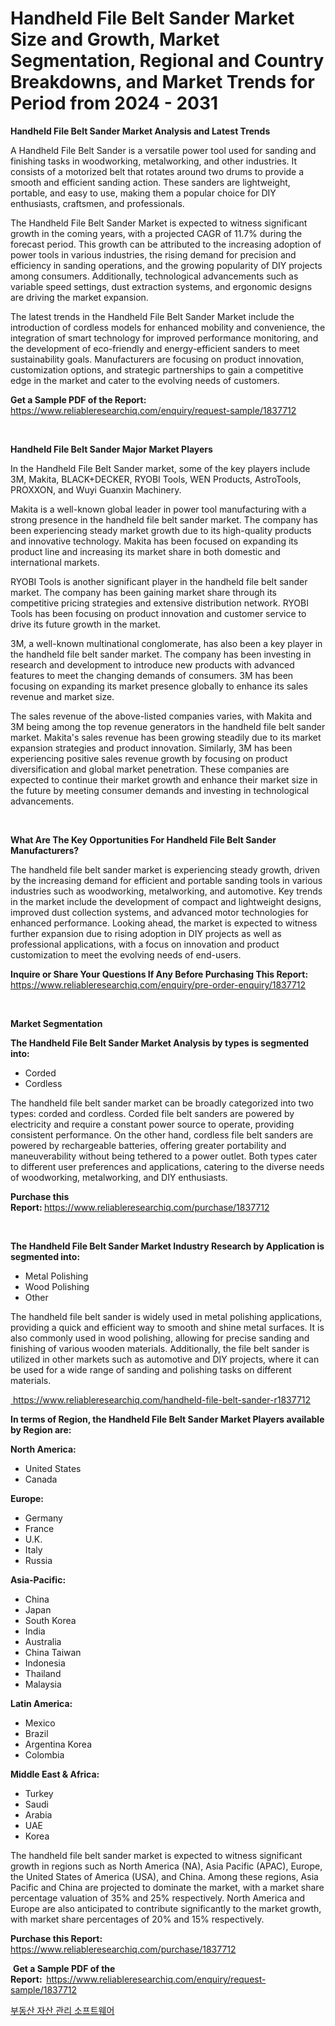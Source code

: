 <p><h1>Handheld File Belt Sander Market Size and Growth, Market Segmentation, Regional and Country Breakdowns, and Market Trends for Period from 2024 -  2031</h1></p><p><strong>Handheld File Belt Sander Market Analysis and Latest Trends</strong></p>
<p><p>A Handheld File Belt Sander is a versatile power tool used for sanding and finishing tasks in woodworking, metalworking, and other industries. It consists of a motorized belt that rotates around two drums to provide a smooth and efficient sanding action. These sanders are lightweight, portable, and easy to use, making them a popular choice for DIY enthusiasts, craftsmen, and professionals.</p><p>The Handheld File Belt Sander Market is expected to witness significant growth in the coming years, with a projected CAGR of 11.7% during the forecast period. This growth can be attributed to the increasing adoption of power tools in various industries, the rising demand for precision and efficiency in sanding operations, and the growing popularity of DIY projects among consumers. Additionally, technological advancements such as variable speed settings, dust extraction systems, and ergonomic designs are driving the market expansion.</p><p>The latest trends in the Handheld File Belt Sander Market include the introduction of cordless models for enhanced mobility and convenience, the integration of smart technology for improved performance monitoring, and the development of eco-friendly and energy-efficient sanders to meet sustainability goals. Manufacturers are focusing on product innovation, customization options, and strategic partnerships to gain a competitive edge in the market and cater to the evolving needs of customers.</p></p>
<p><strong>Get a Sample PDF of the Report:&nbsp;</strong> <a href="https://www.reliableresearchiq.com/enquiry/request-sample/1837712">https://www.reliableresearchiq.com/enquiry/request-sample/1837712</a></p>
<p>&nbsp;</p>
<p><strong>Handheld File Belt Sander Major Market Players</strong></p>
<p><p>In the Handheld File Belt Sander market, some of the key players include 3M, Makita, BLACK+DECKER, RYOBI Tools, WEN Products, AstroTools, PROXXON, and Wuyi Guanxin Machinery. </p><p>Makita is a well-known global leader in power tool manufacturing with a strong presence in the handheld file belt sander market. The company has been experiencing steady market growth due to its high-quality products and innovative technology. Makita has been focused on expanding its product line and increasing its market share in both domestic and international markets.</p><p>RYOBI Tools is another significant player in the handheld file belt sander market. The company has been gaining market share through its competitive pricing strategies and extensive distribution network. RYOBI Tools has been focusing on product innovation and customer service to drive its future growth in the market.</p><p>3M, a well-known multinational conglomerate, has also been a key player in the handheld file belt sander market. The company has been investing in research and development to introduce new products with advanced features to meet the changing demands of consumers. 3M has been focusing on expanding its market presence globally to enhance its sales revenue and market size.</p><p>The sales revenue of the above-listed companies varies, with Makita and 3M being among the top revenue generators in the handheld file belt sander market. Makita's sales revenue has been growing steadily due to its market expansion strategies and product innovation. Similarly, 3M has been experiencing positive sales revenue growth by focusing on product diversification and global market penetration. These companies are expected to continue their market growth and enhance their market size in the future by meeting consumer demands and investing in technological advancements.</p></p>
<p>&nbsp;</p>
<p><strong>What Are The Key Opportunities For Handheld File Belt Sander Manufacturers?</strong></p>
<p><p>The handheld file belt sander market is experiencing steady growth, driven by the increasing demand for efficient and portable sanding tools in various industries such as woodworking, metalworking, and automotive. Key trends in the market include the development of compact and lightweight designs, improved dust collection systems, and advanced motor technologies for enhanced performance. Looking ahead, the market is expected to witness further expansion due to rising adoption in DIY projects as well as professional applications, with a focus on innovation and product customization to meet the evolving needs of end-users.</p></p>
<p><strong>Inquire or Share Your Questions If Any Before Purchasing This Report:</strong> <a href="https://www.reliableresearchiq.com/enquiry/pre-order-enquiry/1837712">https://www.reliableresearchiq.com/enquiry/pre-order-enquiry/1837712</a></p>
<p>&nbsp;</p>
<p><strong>Market Segmentation</strong></p>
<p><strong>The Handheld File Belt Sander Market Analysis by types is segmented into:</strong></p>
<p><ul><li>Corded</li><li>Cordless</li></ul></p>
<p><p>The handheld file belt sander market can be broadly categorized into two types: corded and cordless. Corded file belt sanders are powered by electricity and require a constant power source to operate, providing consistent performance. On the other hand, cordless file belt sanders are powered by rechargeable batteries, offering greater portability and maneuverability without being tethered to a power outlet. Both types cater to different user preferences and applications, catering to the diverse needs of woodworking, metalworking, and DIY enthusiasts.</p></p>
<p><strong>Purchase this Report:&nbsp;</strong><a href="https://www.reliableresearchiq.com/purchase/1837712">https://www.reliableresearchiq.com/purchase/1837712</a></p>
<p>&nbsp;</p>
<p><strong>The Handheld File Belt Sander Market Industry Research by Application is segmented into:</strong></p>
<p><ul><li>Metal Polishing</li><li>Wood Polishing</li><li>Other</li></ul></p>
<p><p>The handheld file belt sander is widely used in metal polishing applications, providing a quick and efficient way to smooth and shine metal surfaces. It is also commonly used in wood polishing, allowing for precise sanding and finishing of various wooden materials. Additionally, the file belt sander is utilized in other markets such as automotive and DIY projects, where it can be used for a wide range of sanding and polishing tasks on different materials.</p></p>
<p><a href="https://www.reliableresearchiq.com/handheld-file-belt-sander-r1837712">&nbsp;https://www.reliableresearchiq.com/handheld-file-belt-sander-r1837712</a></p>
<p><strong>In terms of Region, the Handheld File Belt Sander Market Players available by Region are:</strong></p>
<p>
    <p> <strong> North America: </strong>
        <ul>
            <li>United States</li>
            <li>Canada</li>
        </ul>
        </p> 
    <p> <strong> Europe: </strong>
        <ul>
            <li>Germany</li>
            <li>France</li>
            <li>U.K.</li>
            <li>Italy</li>
            <li>Russia</li>
        </ul>
        </p> 
    <p> <strong> Asia-Pacific: </strong>
        <ul>
            <li>China</li>
            <li>Japan</li>
            <li>South Korea</li>
            <li>India</li>
            <li>Australia</li>
            <li>China Taiwan</li>
            <li>Indonesia</li>
            <li>Thailand</li>
            <li>Malaysia</li>
        </ul>
        </p> 
    <p> <strong> Latin America: </strong>
        <ul>
            <li>Mexico</li>
            <li>Brazil</li>
            <li>Argentina Korea</li>
            <li>Colombia</li>
        </ul>
        </p> 
    <p> <strong> Middle East & Africa: </strong>
        <ul>
            <li>Turkey</li>
            <li>Saudi</li>
            <li>Arabia</li>
            <li>UAE</li>
            <li>Korea</li>
        </ul>
    </p>
    </p>
<p><p>The handheld file belt sander market is expected to witness significant growth in regions such as North America (NA), Asia Pacific (APAC), Europe, the United States of America (USA), and China. Among these regions, Asia Pacific and China are projected to dominate the market, with a market share percentage valuation of 35% and 25% respectively. North America and Europe are also anticipated to contribute significantly to the market growth, with market share percentages of 20% and 15% respectively.</p></p>
<p><strong>Purchase this Report: </strong><a href="https://www.reliableresearchiq.com/purchase/1837712">https://www.reliableresearchiq.com/purchase/1837712</a></p>
<p>&nbsp;<strong>Get a Sample PDF of the Report:&nbsp;&nbsp;</strong><a href="https://www.reliableresearchiq.com/enquiry/request-sample/1837712">https://www.reliableresearchiq.com/enquiry/request-sample/1837712</a></p>
<p><strong></strong></p>
<p><p><a href="https://github.com/vdhdwjyp90142/Market-Research-Report-List-3/blob/main/526277871434.md">부동산 자산 관리 소프트웨어</a></p></p>